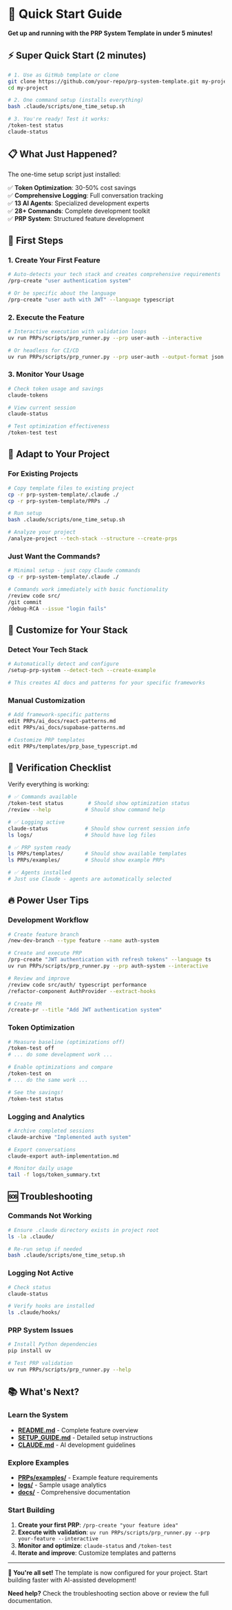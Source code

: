 # 🚀 Quick Start Guide

**Get up and running with the PRP System Template in under 5 minutes!**

## ⚡ Super Quick Start (2 minutes)

```bash
# 1. Use as GitHub template or clone
git clone https://github.com/your-repo/prp-system-template.git my-project
cd my-project

# 2. One command setup (installs everything)
bash .claude/scripts/one_time_setup.sh

# 3. You're ready! Test it works:
/token-test status
claude-status
```

## 📋 What Just Happened?

The one-time setup script just installed:

✅ **Token Optimization**: 30-50% cost savings  
✅ **Comprehensive Logging**: Full conversation tracking  
✅ **13 AI Agents**: Specialized development experts  
✅ **28+ Commands**: Complete development toolkit  
✅ **PRP System**: Structured feature development  

## 🎯 First Steps

### 1. Create Your First Feature

```bash
# Auto-detects your tech stack and creates comprehensive requirements
/prp-create "user authentication system"

# Or be specific about the language
/prp-create "user auth with JWT" --language typescript
```

### 2. Execute the Feature

```bash
# Interactive execution with validation loops
uv run PRPs/scripts/prp_runner.py --prp user-auth --interactive

# Or headless for CI/CD
uv run PRPs/scripts/prp_runner.py --prp user-auth --output-format json
```

### 3. Monitor Your Usage

```bash
# Check token usage and savings
claude-tokens

# View current session
claude-status

# Test optimization effectiveness
/token-test test
```

## 🔧 Adapt to Your Project

### For Existing Projects

```bash
# Copy template files to existing project
cp -r prp-system-template/.claude ./
cp -r prp-system-template/PRPs ./

# Run setup
bash .claude/scripts/one_time_setup.sh

# Analyze your project
/analyze-project --tech-stack --structure --create-prps
```

### Just Want the Commands?

```bash
# Minimal setup - just copy Claude commands
cp -r prp-system-template/.claude ./

# Commands work immediately with basic functionality
/review code src/
/git commit
/debug-RCA --issue "login fails"
```

## 🎨 Customize for Your Stack

### Detect Your Tech Stack

```bash
# Automatically detect and configure
/setup-prp-system --detect-tech --create-example

# This creates AI docs and patterns for your specific frameworks
```

### Manual Customization

```bash
# Add framework-specific patterns
edit PRPs/ai_docs/react-patterns.md
edit PRPs/ai_docs/supabase-patterns.md

# Customize PRP templates
edit PRPs/templates/prp_base_typescript.md
```

## 🚦 Verification Checklist

Verify everything is working:

```bash
# ✅ Commands available
/token-test status        # Should show optimization status
/review --help           # Should show command help

# ✅ Logging active  
claude-status            # Should show current session info
ls logs/                 # Should have log files

# ✅ PRP system ready
ls PRPs/templates/       # Should show available templates
ls PRPs/examples/        # Should show example PRPs

# ✅ Agents installed
# Just use Claude - agents are automatically selected
```

## 🔥 Power User Tips

### Development Workflow

```bash
# Create feature branch
/new-dev-branch --type feature --name auth-system

# Create and execute PRP
/prp-create "JWT authentication with refresh tokens" --language ts
uv run PRPs/scripts/prp_runner.py --prp auth-system --interactive

# Review and improve
/review code src/auth/ typescript performance
/refactor-component AuthProvider --extract-hooks

# Create PR
/create-pr --title "Add JWT authentication system"
```

### Token Optimization

```bash
# Measure baseline (optimizations off)
/token-test off
# ... do some development work ...

# Enable optimizations and compare  
/token-test on
# ... do the same work ...

# See the savings!
/token-test status
```

### Logging and Analytics

```bash
# Archive completed sessions
claude-archive "Implemented auth system"

# Export conversations
claude-export auth-implementation.md

# Monitor daily usage
tail -f logs/token_summary.txt
```

## 🆘 Troubleshooting

### Commands Not Working
```bash
# Ensure .claude directory exists in project root
ls -la .claude/

# Re-run setup if needed
bash .claude/scripts/one_time_setup.sh
```

### Logging Not Active
```bash
# Check status
claude-status

# Verify hooks are installed
ls .claude/hooks/
```

### PRP System Issues
```bash
# Install Python dependencies
pip install uv

# Test PRP validation
uv run PRPs/scripts/prp_runner.py --help
```

## 📚 What's Next?

### Learn the System
- **[README.md](README.md)** - Complete feature overview
- **[SETUP_GUIDE.md](SETUP_GUIDE.md)** - Detailed setup instructions  
- **[CLAUDE.md](CLAUDE.md)** - AI development guidelines

### Explore Examples
- **[PRPs/examples/](PRPs/examples/)** - Example feature requirements
- **[logs/](logs/)** - Sample usage analytics
- **[docs/](docs/)** - Comprehensive documentation

### Start Building
1. **Create your first PRP**: `/prp-create "your feature idea"`
2. **Execute with validation**: `uv run PRPs/scripts/prp_runner.py --prp your-feature --interactive`
3. **Monitor and optimize**: `claude-status` and `/token-test`
4. **Iterate and improve**: Customize templates and patterns

---

**🎉 You're all set!** The template is now configured for your project. Start building faster with AI-assisted development!

**Need help?** Check the troubleshooting section above or review the full documentation.